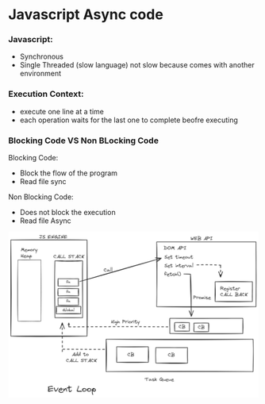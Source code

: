 # Javascript Async code

### Javascript:
- Synchronous
- Single Threaded (slow language) not slow because comes with another environment

### Execution Context:
- execute one line at a time
- each operation waits for the last one to complete beofre executing

### Blocking Code VS Non BLocking Code

Blocking Code:
- Block the flow of the program
- Read file sync

Non Blocking Code:
- Does not block the execution
- Read file Async

![async](/images/Async.png)